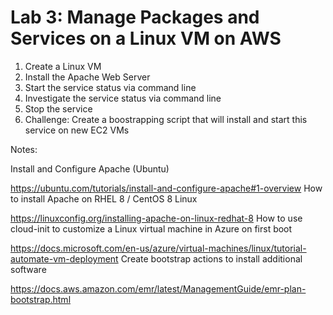 # Lab 3: Manage Packages and Services on a Linux VM on AWS

1. Create a Linux VM
2. Install the Apache Web Server
3. Start the service status via command line
4. Investigate the service status via command line
5. Stop the service
6. Challenge: Create a boostrapping script that will install and start this service on new EC2 VMs

Notes:

Install and Configure Apache (Ubuntu)

https://ubuntu.com/tutorials/install-and-configure-apache#1-overview How to install Apache on RHEL 8 / CentOS 8 Linux

https://linuxconfig.org/installing-apache-on-linux-redhat-8 How to use cloud-init to customize a Linux virtual machine in Azure on first boot

https://docs.microsoft.com/en-us/azure/virtual-machines/linux/tutorial-automate-vm-deployment Create bootstrap actions to install additional software

https://docs.aws.amazon.com/emr/latest/ManagementGuide/emr-plan-bootstrap.html
